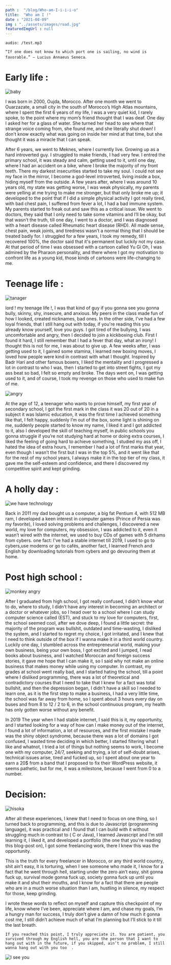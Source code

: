 ```yaml
---
path :  "/blog/Who-am-I-i-i-i-o"
title:  "Who am I !"
date : "2021-08-09"
img : "../assets/images/road.jpg"
featuredImgUrl : null
---
```


`audio: /test.mp3`

`“If one does not know to which port one is sailing, no wind is favorable.” — Lucius Annaeus Seneca`.

# Early life :

![baby](https://media.giphy.com/media/l4pTeSVeMlLSXVhm0/giphy.gif)



I was born in 2000, Oujda, Morocco. After one month we went to Ouarzazate, a small city in the south of Morocco’s High Atlas mountains, where I spent the first 6 years of my life, I was a very quiet kid, I rarely spoke, to the point where my mom’s friend thought that I was deaf. One day I asked her for a glass of water. She turned her head to see where that strange voice coming from, she found me, and she literally shut down! I don't know exactly what was going on inside her mind at that time, but she thought it was a miracle that I can speak.

After 6 years, we went to Meknes, where I currently live. Growing up as a hard introverted guy. I struggled to make friends, I had very few. I entred the primary school, it was steady and calm, getting used to it, until one day, where I had an accident on a bike, where I broke the majority of my front teeth. There my darkest insecurities started to take my soul. I could not see my face in the mirror, I become a god-level introverted, living inside a box, hiding myself from the outside. A few years after, where I was around 10 years old, my state was getting worse, I was weak physically, my parents were yelling at me trying to make me stronger, but that only broke me up; it developed to the point that if I did a simple physical activity I got really tired, with bad chest pain, I suffered from fever a lot, I had a bad immune system. My parents started to freak out and saw this as a critical issue. We went to doctors, they said that I only need to take some vitamins and I’ll be okay, but that wasn’t the truth, till one day, I went to a doctor, and I was diagnosed with a heart disease called Rheumatic heart disease (RHD).
All made sense, chest pain, weak joints, and tiredness wasn’t a normal thing that I should be treated badly for. I struggled for a few years, I took my remedy, till I recovered 100%, the doctor said that it's permanent but luckily not my case. At that period of time I was obsessed with a cartoon called Yu Gi Oh, I was admired by the Pharaon personality, and there where I got my motivation to confront life as a young kid, those kinds of cartoons were life-changing to me.

# Teenage life :

![tanager](https://media.giphy.com/media/3oEjI80DSa1grNPTDq/giphy.gif)

lord ! my teenage life !, I was that kind of guy if you gonna see you gonna bully, skinny, shy, insecure, and anxious. My peers in the class made fun of how I looked, created nicknames, bad ones. In the other side, I've had a few loyal friends, that I still hang out with today, if you're reading this you already know yourself, love you guys. 
I got tired of the bullying, I was uncomfortable and angry, then I decided to join a kickboxing club. First I found it hard, I still remember that I had a fever that day, what an irony! I thought this is not for me, I was about to give up. A few weeks after, I was getting used to it, I gained some stamina, I learned new boxing moves, I loved how people were kind in contrast with what I thought. Inspired by Badr Hari and other famous boxers, I liked the mentality and I progressed a lot in contrast to who I was, then I started to get into street fights, I got my ass beat so bad, I felt so empty and broke. The days went on, I was getting used to it, and of course, I took my revenge on those who used to make fun of me.

![angry](https://media.giphy.com/media/FRkBbAdRf2jTfahZaA/giphy.gif)

At the age of 12, a teenager who wants to prove himself, my first year of secondary school, I got the first mark in the class it was 20 out of 20 in a subject it was Islamic education, it was the first time I achieved something like that, I felt happy, suddenly I’m out of the box, some light is shining on me, suddenly people started to know my name, I liked it and I got addicted to it, also I developed the skill of teaching myself, in public schools you gonna struggle if you’re not studying hard at home or doing extra courses, I liked the feeling of going hard to achieve something, I studied my ass off, I hated the idea of extra hours, I remember I had a lot of first marks that year, even though I wasn’t the first but I was in the top 5%, and it went like that for the rest of my school years, I always make it in the top tier of my class, it gave me the self-esteem and confidence, and there I discovered my competitive spirit and kept grinding.

# A holly day : 

![we have technology](https://media.giphy.com/media/CTX0ivSQbI78A/giphy.gif)

Back in 2011 my dad bought us a computer, a big fat Pentium 4, with 512 MB ram, I developed a keen interest in computer games (Prince of Persia was my favorite), I loved solving problems and challenges, I discovered a new world, my love for computers, my obsession, I was addicted to it, even it wasn’t wired with the internet, we used to buy CDs of games with 5 dirhams from cybers. 
one fact: I've had a stable internet till 2019, I used to go to cybers,use modems or go to cafés, another fact, I learned French and English by downloading tutorials from cybers and go devouring them at home.

# Post high school :

![monkey angry](https://media.giphy.com/media/5Zesu5VPNGJlm/giphy.gif) 

After I graduated from high school, I got really confused, I didn’t know what to do, where to study, I didn’t have any interest in becoming an architect or a doctor or whatever jobs, so I head over to a school where I can study computer science called (EST), and stuck to my love for computers, first, the school seemed cool, after we dove deep, I found a little secret: the majority of the program was bullshit, outdated and time-wasting, I disliked the system, and I started to regret my choice, I got irritated, and I knew that I need to think outside of the box if I wanna make it in a third world country. Luckily one day, I stumbled across the entrepreneurial world, making your own business, being your own boss, I got excited and I jumped, I read books about business, and I watched Moroccan and foreign success stories, it gave me hope that I can make it, so I said why not make an online business that makes money while using my computer. In contrast, my grades at school went really bad, and I started hating the school, till a point where I disliked programming, there was a lot of theoretical and contradictory courses that I need to take that I knew for a fact was total bullshit, and then the depression began, I didn't have a skill so I needed to learn one, as it is the first step to make a business, I had a very little time, the school was far away from home, so I spent about 3 hours every day on buses and from 8 to 12 / 2 to 6, in the school continuous program, my health has only gotten worse without any benefit.


In 2019 The year when I had stable internet, I said this is it, my opportunity, and I started looking for a way of how can I make money out of the internet, I found a lot of information, a lot of resources, and the first mistake I made was the shiny object syndrome, because there was a lot of domains I got confused, I wasted time deciding in which better, I started filtering what I like and whatnot, I tried a lot of things but nothing seems to work, I become one with my computer, 24/7, seeking and trying, a lot of self-doubt arises, technical issues arise, tired and fucked up, so I spent about one year to earn a 20$ from a band that I proposed to fix their WordPress website, it seems pathetic, but for me, it was a milestone, because I went from 0 to a number.

# Decision:

![hisoka](https://media.giphy.com/media/eLGzgzgySiRJS/giphy.gif)

After all these experiences, I knew that I need to focus on one thing, so I turned back to programming, and this is due to Javascript (programming language), it was practical and I found that I can build with it without struggling much in contrast to ( C or Java), I learned Javascript and I’m still learning it, I liked it, and developed a portfolio (the one that you're reading this blog-post on), I got some freelancing work, there I knew this was the opportunity.

This is the truth for every freelancer in Morocco, or any third world country, shit ain’t easy, it is torturing, when I see someone who made it, I know for a fact that he went through hell, starting under the zero ain’t easy, shit gonna fuck  up, survival mode gonna fuck up, society gonna fuck up until you make it and shut their mouths, and I know for a fact that there are people who are in a much worse situation than I am, hustling in silence, my respect for those, keep grinding.

I wrote these words to reflect on myself and capture this checkpoint of my life, know where I’ve been, appreciate where I am, and chase my goals, I’m a hungry man for success, I truly don’t give a damn of how much it gonna cost me, I still didn’t achieve much of what I’m planning but I’ll stick to it till the last breath.

`If you reached this point, I truly appreciate it. You are patient, you survived through my English hell, you are the person that I want to hang out with in the future, if you skipped, ain’t no problem, I still wanna hang out with you too  .`

![I see you](https://media.giphy.com/media/Mp4hQy51LjY6A/giphy.gif)





















